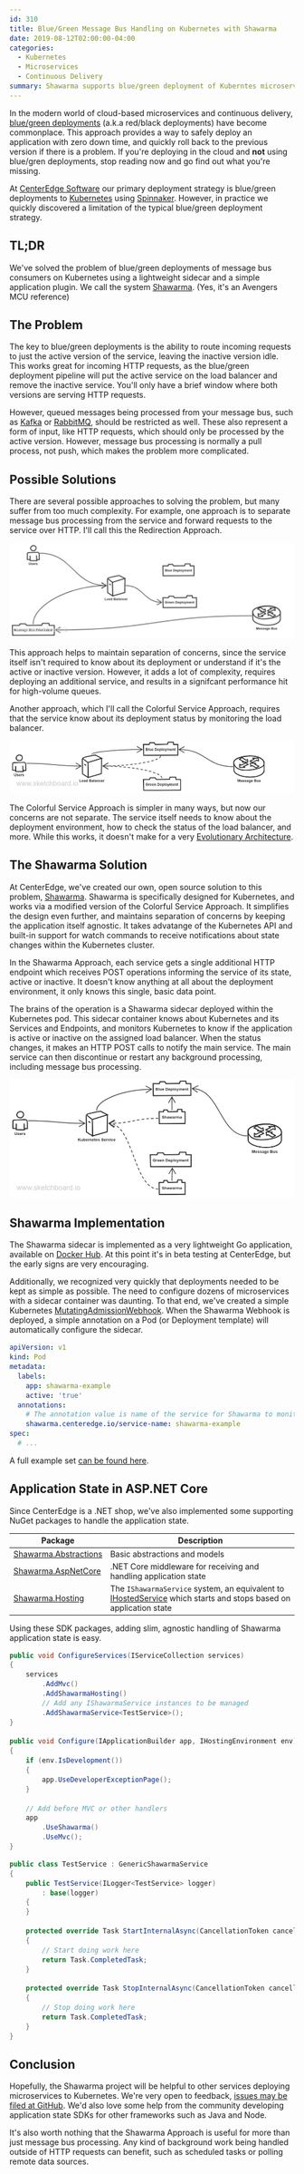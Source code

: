 ```yaml
---
id: 310
title: Blue/Green Message Bus Handling on Kubernetes with Shawarma
date: 2019-08-12T02:00:00-04:00
categories:
  - Kubernetes
  - Microservices
  - Continuous Delivery
summary: Shawarma supports blue/green deployment of Kuberntes microservices where the service is processing background work such as queued messages
---
```

In the modern world of cloud-based microservices and continuous delivery, [blue/green deployments](https://martinfowler.com/bliki/BlueGreenDeployment.html) (a.k.a red/black deployments) have become commonplace. This approach provides a way to safely deploy an application with zero down time, and quickly roll back to the previous version if there is a problem. If you're deploying in the cloud and **not** using blue/gren deployments, stop
reading now and go find out what you're missing.

At [CenterEdge Software](https://centeredgesoftware.com/) our primary deployment
strategy is blue/green deployments to [Kubernetes](https://kubernetes.io/) using
[Spinnaker](https://www.spinnaker.io/). However, in practice we quickly discovered a
limitation of the typical blue/green deployment strategy.

## TL;DR

We've solved the problem of blue/green deployments of message bus consumers on
Kubernetes using a lightweight sidecar and a simple application plugin. We call the system
[Shawarma](https://github.com/CenterEdge/shawarma). (Yes, it's an Avengers MCU reference)

## The Problem

The key to blue/green deployments is the ability to route incoming requests to just
the active version of the service, leaving the inactive version idle. This works great
for incoming HTTP requests, as the blue/green deployment pipeline will put the active
service on the load balancer and remove the inactive service. You'll only have a brief
window where both versions are serving HTTP requests.

However, queued messages being processed from your message bus, such as [Kafka](https://kafka.apache.org/) or [RabbitMQ](https://www.rabbitmq.com/), should be restricted as well.
These also represent a form of input, like HTTP requests, which should only be
processed by the active version. However, message bus processing is normally a pull
process, not push, which makes the problem more complicated.

## Possible Solutions

There are several possible approaches to solving the problem, but many suffer from
too much complexity. For example, one approach is to separate message bus processing
from the service and forward requests to the service over HTTP. I'll call this the Redirection Approach.

![Redirection Approach](/assets/images/shawarma-redirection.jpg)

This approach helps to maintain separation of concerns, since the service itself isn't
required to know about its deployment or understand if it's the active or inactive
version. However, it adds a lot of complexity, requires deploying an additional service,
and results in a signifcant performance hit for high-volume queues.

Another approach, which I'll call the Colorful Service Approach, requires that the
service know about its deployment status by monitoring the load balancer.

![Colorful Service Approach](/assets/images/shawarma-colorful.jpg)

The Colorful Service Approach is simpler in many ways, but now our concerns are not
separate. The service itself needs to know about the deployment environment, how to
check the status of the load balancer, and more. While this works, it doesn't make
for a very [Evolutionary Architecture](https://www.thoughtworks.com/insights/blog/microservices-evolutionary-architecture).

## The Shawarma Solution

At CenterEdge, we've created our own, open source solution to this problem,
[Shawarma](https://github.com/CenterEdge/shawarma). Shawarma is specifically designed
for Kubernetes, and works via a modified version of the Colorful Service Approach.
It simplifies the design even further, and maintains separation of concerns by
keeping the application itself agnostic. It takes advatange of the Kubernetes API
and built-in support for watch commands to receive notifications about state changes
within the Kubernetes cluster.

In the Shawarma Approach, each service gets a single additional HTTP endpoint
which receives POST operations informing the service of its state, active or
inactive. It doesn't know anything at all about the deployment environment, it only knows
this single, basic data point.

The brains of the operation is a Shawarma sidecar deployed within the Kubernetes pod.
This sidecar container knows about Kubernetes and its Services and Endpoints, and monitors
Kubernetes to know if the application is active or inactive on the assigned
load balancer. When the status changes, it makes an HTTP POST calls to notify the main
service. The main service can then discontinue or restart any background processing, including
message bus processing.

![Shawarma Approach](/assets/images/shawarma-main.jpg)

## Shawarma Implementation

The Shawarma sidecar is implemented as a very lightweight Go application, available on
[Docker Hub](https://cloud.docker.com/u/centeredge/repository/docker/centeredge/shawarma).
At this point it's in beta testing at CenterEdge, but the early signs are very
encouraging.

Additionally, we recognized very quickly that deployments needed to be kept as simple
as possible. The need to configure dozens of microservices with a sidecar container
was daunting. To that end, we've created a simple Kubernetes
[MutatingAdmissionWebhook](https://kubernetes.io/docs/reference/access-authn-authz/admission-controllers/#mutatingadmissionwebhook). When the Shawarma Webhook is deployed,
a simple annotation on a Pod (or Deployment template) will automatically configure the sidecar.

```yaml
apiVersion: v1
kind: Pod
metadata:
  labels:
    app: shawarma-example
    active: 'true'
  annotations:
    # The annotation value is name of the service for Shawarma to monitor
    shawarma.centeredge.io/service-name: shawarma-example
spec:
  # ...
```

A full example set [can be found here](https://github.com/CenterEdge/shawarma/tree/master/example/injected).

## Application State in ASP.NET Core

Since CenterEdge is a .NET shop, we've also implemented some supporting NuGet packages
to handle the application state.

| Package | Description |
| ------- | ----------- |
| [Shawarma.Abstractions](https://www.nuget.org/packages/Shawarma.Abstractions/) | Basic abstractions and models |
| [Shawarma.AspNetCore](https://www.nuget.org/packages/Shawarma.AspNetCore/) | .NET Core middleware for receiving and handling application state |
| [Shawarma.Hosting](https://www.nuget.org/packages/Shawarma.AspNetCore.Hosting/) | The `IShawarmaService` system, an equivalent to [IHostedService](https://docs.microsoft.com/en-us/aspnet/core/fundamentals/host/hosted-services?view=aspnetcore-2.2&tabs=visual-studio) which starts and stops based on application state |

Using these SDK packages, adding slim, agnostic handling of Shawarma application state is easy.

```cs
public void ConfigureServices(IServiceCollection services)
{
    services
        .AddMvc()
        .AddShawarmaHosting()
        // Add any IShawarmaService instances to be managed
        .AddShawarmaService<TestService>();
}

public void Configure(IApplicationBuilder app, IHostingEnvironment env)
{
    if (env.IsDevelopment())
    {
        app.UseDeveloperExceptionPage();
    }

    // Add before MVC or other handlers
    app
        .UseShawarma()
        .UseMvc();
}
```

```cs
public class TestService : GenericShawarmaService
{
    public TestService(ILogger<TestService> logger)
        : base(logger)
    {
    }

    protected override Task StartInternalAsync(CancellationToken cancellationToken)
    {
        // Start doing work here
        return Task.CompletedTask;
    }

    protected override Task StopInternalAsync(CancellationToken cancellationToken)
    {
        // Stop doing work here
        return Task.CompletedTask;
    }
}
```

## Conclusion

Hopefully, the Shawarma project will be helpful to other services deploying microservices
to Kubernetes. We're very open to feedback,
[issues may be filed at GitHub](https://github.com/CenterEdge/shawarma/issues). We'd also love some help from the community developing application state SDKs for other frameworks such as Java and Node.

It's also worth nothing that the Shawarma Approach is useful for more than just message
bus processing. Any kind of background work being handled outside of HTTP requests can
benefit, such as scheduled tasks or polling remote data sources.
